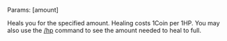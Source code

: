 Params: &lbrack;amount&rbrack;

Heals you for the specified amount.
Healing costs 1Coin per 1HP. You may also use the [/hp](../Shop/hp) command to see the amount needed to heal to full.